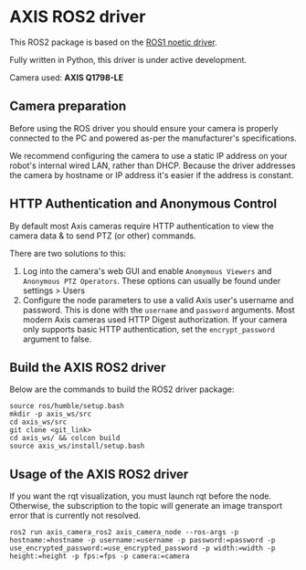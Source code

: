 # AXIS ROS2 driver

This ROS2 package is based on the [ROS1 noetic driver](https://github.com/ros-drivers/axis_camera/tree/noetic-devel).<br/>

Fully written in Python, this driver is under active development.<br/>

Camera used: **AXIS Q1798-LE**


## Camera preparation

Before using the ROS driver you should ensure your camera is properly connected to the PC and powered as-per the manufacturer's specifications.<br/>

We recommend configuring the camera to use a static IP address on your robot's internal wired LAN, rather than DHCP. Because the driver addresses the camera by hostname or IP address it's easier if the address is constant.

## HTTP Authentication and Anonymous Control

By default most Axis cameras require HTTP authentication to view the camera data & to send PTZ (or other) commands.<br/>

There are two solutions to this:
1. Log into the camera's web GUI and enable `Anomymous Viewers` and `Anonymous PTZ Operators`. These options can usually be found under settings > Users
2. Configure the node parameters to use a valid Axis user's username and password. This is done with the `username` and `password` arguments. Most modern Axis cameras used HTTP Digest authorization. If your camera only supports basic HTTP authentication, set the `encrypt_password` argument to false.

## Build the AXIS ROS2 driver

Below are the commands to build the ROS2 driver package:

`source ros/humble/setup.bash`<br/>
`mkdir -p axis_ws/src`<br/>
`cd axis_ws/src`<br/>
`git clone <git_link>`<br/>
`cd axis_ws/ && colcon build`<br/>
`source axis_ws/install/setup.bash`

## Usage of the AXIS ROS2 driver

If you want the rqt visualization, you must launch rqt before the node. Otherwise, the subscription to the topic will generate an image transport error that is currently not resolved.

`ros2 run axis_camera_ros2 axis_camera_node --ros-args -p hostname:=hostname -p username:=username -p password:=password -p use_encrypted_password:=use_encrypted_password -p width:=width -p height:=height -p fps:=fps -p camera:=camera`